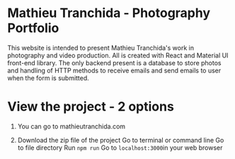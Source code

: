 # Mathieu Tranchida - Photography Portfolio

This website is intended to present Mathieu Tranchida's work in photography and video production. All is created with React and Material UI front-end library. 
The only backend present is a database to store photos and handling of HTTP methods to receive emails and send emails to user when the form is submitted. 

# View the project - 2 options
  1. You can go to mathieutranchida.com
  
  2. Download the zip file of the project
     Go to terminal or command line
     Go to file directory
     Run `npm run` 
     Go to `localhost:3000`in your web browser
 
